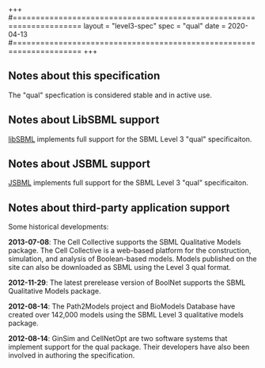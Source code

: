 +++
#=====================================================================
layout = "level3-spec"
spec   = "qual"
date   = 2020-04-13
#=====================================================================
+++

## Notes about this specification

The "qual" specfication is considered stable and in active use.


## Notes about LibSBML support

[libSBML](/software/libSBML) implements full support for the SBML Level&nbsp;3 "qual" specificaiton.


## Notes about JSBML support

[JSBML](/software/JSBML) implements full support for the SBML Level&nbsp;3 "qual" specificaiton.


## Notes about third-party application support

Some historical developments:

**2013-07-08**: The Cell Collective supports the SBML Qualitative Models package. The Cell Collective is a web-based platform for the construction, simulation, and analysis of Boolean-based models. Models published on the site can also be downloaded as SBML using the Level 3 qual format.

**2012-11-29**: The latest prerelease version of BoolNet supports the SBML Qualitative Models package.

**2012-08-14**: The Path2Models project and BioModels Database have created over 142,000 models using the SBML Level 3 qualitative models package.

**2012-08-14**: GinSim and CellNetOpt are two software systems that implement support for the qual package. Their developers have also been involved in authoring the specification.
